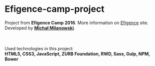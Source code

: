 # Efigence-camp-project
Project from <strong>Efigence Camp 2016</strong>. More information on <a href="http://camp.efigence.com/">Efigence</a> site. Developed by <strong><a href="https://pl.linkedin.com/in/michalmilanowski">Michał Milanowski</a></strong>.<br>
<p style="margin-top: 50px;">Used technologies in this project:<br>
<strong>HTML5, CSS3, JavaScript, ZURB Foundation, RWD, Sass, Gulp, NPM, Bower</strong></p>
